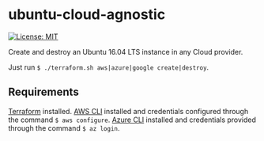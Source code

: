 # ubuntu-cloud-agnostic

[![License: MIT](https://img.shields.io/badge/License-MIT-yellow.svg)](https://opensource.org/licenses/MIT)

Create and destroy an Ubuntu 16.04 LTS instance in any Cloud provider.

Just run `$ ./terraform.sh aws|azure|google create|destroy`.

## Requirements

[Terraform](https://www.terraform.io) installed.
[AWS CLI](https://aws.amazon.com/cli) installed and credentials configured through the command `$ aws configure`.
[Azure CLI](https://docs.microsoft.com/pt-br/cli/azure/overview) installed and credentials provided through the command `$ az login`.